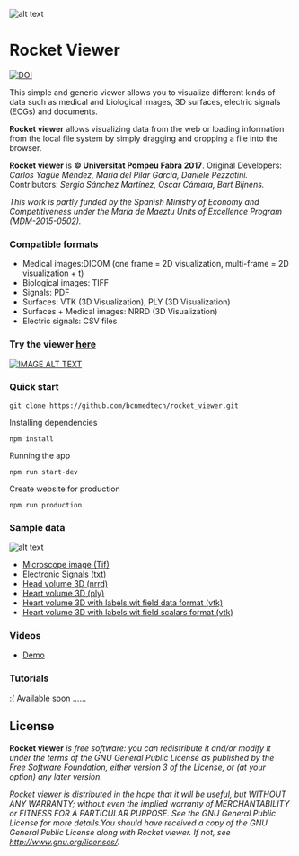 ![alt text](https://github.com/bcnmedtech/rocket_viewer/blob/master/assets/logo.png "Logo Title Text 1")

# Rocket Viewer
[![DOI](https://zenodo.org/badge/118635567.svg)](https://zenodo.org/badge/latestdoi/118635567)

This simple and generic viewer allows you to visualize different kinds of data such as medical and biological images, 3D surfaces, electric signals (ECGs) and documents.

**Rocket viewer** allows visualizing data from the web or loading information from the local file system by simply dragging and dropping a file into the browser. 


**Rocket viewer** is **© Universitat Pompeu Fabra 2017**. 
Original Developers: *Carlos Yagüe Méndez, María del Pilar García, Daniele Pezzatini.* 
Contributors: *Sergio Sánchez Martínez, Oscar Cámara, Bart Bijnens.*

*This work is partly funded by the Spanish Ministry of Economy and Competitiveness under the María de Maeztu Units of Excellence Program (MDM-2015-0502).*

### Compatible formats

* Medical images:DICOM (one frame = 2D visualization, multi-frame = 2D visualization + t)
* Biological images: TIFF
* Signals: PDF
* Surfaces: VTK (3D Visualization), PLY (3D Visualization)
* Surfaces + Medical images: NRRD (3D Visualization)
* Electric signals: CSV files

### Try the viewer [here](http://rkt-viewer.surge.sh/)

[![IMAGE ALT TEXT](http://img.youtube.com/vi/EGo5Roh2fcA/0.jpg)](http://www.youtube.com/watch?v=EGo5Roh2fcA "Video Title")


### Quick start

```
git clone https://github.com/bcnmedtech/rocket_viewer.git
```

Installing dependencies

```
npm install
```

Running the app

```
npm run start-dev
```

Create website for production

```
npm run production
```

### Sample data

![alt text](https://github.com/bcnmedtech/rocket_viewer/blob/master/assets/folder_black.png "Logo Title Text 1")

* [Microscope image (Tif)](https://github.com/bcnmedtech/rocket_viewer/blob/master/sample_data/microscopy_image.tif)
* [Electronic Signals (txt)](https://github.com/bcnmedtech/rocket_viewer/blob/master/sample_data/signals.txt)
* [Head volume 3D (nrrd)](https://github.com/bcnmedtech/rocket_viewer/blob/master/sample_data/volume_3D_nrrd_head.nrrd)
* [Heart volume 3D (ply)](https://github.com/bcnmedtech/rocket_viewer/blob/master/sample_data/volume_3D_ply.ply)
* [Heart volume 3D with labels wit field data format (vtk)](https://github.com/bcnmedtech/rocket_viewer/blob/master/sample_data/volume_3D_vtk_field_data.vtk)
* [Heart volume 3D with labels wit field scalars format (vtk)](https://github.com/bcnmedtech/rocket_viewer/blob/master/sample_data/volume_3D_vtk_scalars.vtk)

### Videos

* [Demo](https://www.youtube.com/watch?v=EGo5Roh2fcA&feature=youtu.be)

### Tutorials

:(   Available soon ......

## License
**Rocket viewer** *is free software: you can redistribute it and/or modify
it under the terms of the GNU General Public License as published by
the Free Software Foundation, either version 3 of the License, or
(at your option) any later version.*

*Rocket viewer is distributed in the hope that it will be useful,
but WITHOUT ANY WARRANTY; without even the implied warranty of
MERCHANTABILITY or FITNESS FOR A PARTICULAR PURPOSE.  See the
GNU General Public License for more details.You should have received a copy of the GNU General Public License along with Rocket viewer.  If not, see <http://www.gnu.org/licenses/>.*